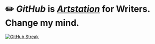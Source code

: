 # ✏️ _GitHub_ is [_Artstation_](https://www.artstation.com/) for Writers. Change my mind.

[![GitHub Streak](https://github-readme-streak-stats.herokuapp.com?user=Forrai-Zoltan&theme=rising-sun&hide_border=true&border_radius=0&date_format=%5BY%20%5DM%20j&card_width=1000&card_height=170)](https://github.com/Forrai-Zoltan)
